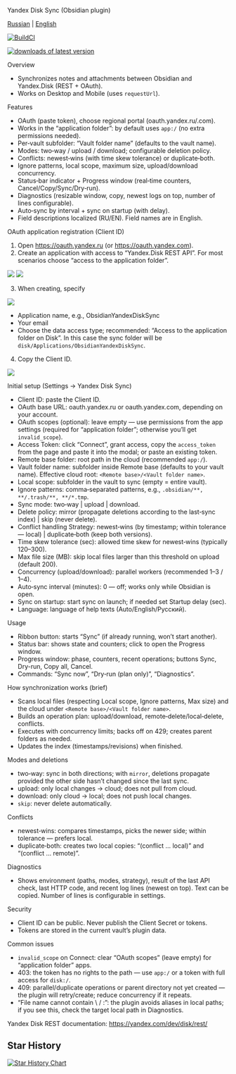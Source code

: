 Yandex Disk Sync (Obsidian plugin)

[Russian](Docs/README_ru.md) | [English](./README.md)

[![BuildCI](https://github.com/MozGangster/ObsidianYandexDiskSync/actions/workflows/release.yml/badge.svg)](https://github.com/MozGangster/ObsidianYandexDiskSync/actions/workflows/release.yml)

[![downloads of latest version](https://img.shields.io/github/downloads/MozGangster/ObsidianYandexDiskSync/latest/total?sort=semver)](https://github.com/MozGangster/ObsidianYandexDiskSync/releases)

Overview
- Synchronizes notes and attachments between Obsidian and Yandex.Disk (REST + OAuth).
- Works on Desktop and Mobile (uses `requestUrl`).

Features
- OAuth (paste token), choose regional portal (oauth.yandex.ru/.com).
- Works in the “application folder”: by default uses `app:/` (no extra permissions needed).
- Per‑vault subfolder: “Vault folder name” (defaults to the vault name).
- Modes: two‑way / upload / download; configurable deletion policy.
- Conflicts: newest‑wins (with time skew tolerance) or duplicate‑both.
- Ignore patterns, local scope, maximum size, upload/download concurrency.
- Status‑bar indicator + Progress window (real‑time counters, Cancel/Copy/Sync/Dry‑run).
- Diagnostics (resizable window, copy, newest logs on top, number of lines configurable).
- Auto‑sync by interval + sync on startup (with delay).
- Field descriptions localized (RU/EN). Field names are in English.

OAuth application registration (Client ID)
1) Open https://oauth.yandex.ru (or https://oauth.yandex.com).
2) Create an application with access to “Yandex.Disk REST API”. For most scenarios choose “access to the application folder”.

![](Docs/image_0.png)
![](Docs/image_1.png)

3) When creating, specify

![](Docs/image_2.png)

- Application name, e.g., ObsidianYandexDiskSync
- Your email
- Choose the data access type; recommended: “Access to the application folder on Disk”. In this case the sync folder will be `disk/Applications/ObsidianYandexDiskSync`.

4) Copy the Client ID.

![](Docs/image_3.png)

Initial setup (Settings → Yandex Disk Sync)
- Client ID: paste the Client ID.
- OAuth base URL: oauth.yandex.ru or oauth.yandex.com, depending on your account.
- OAuth scopes (optional): leave empty — use permissions from the app settings (required for “application folder”; otherwise you’ll get `invalid_scope`).
- Access Token: click “Connect”, grant access, copy the `access_token` from the page and paste it into the modal; or paste an existing token.
- Remote base folder: root path in the cloud (recommended `app:/`).
- Vault folder name: subfolder inside Remote base (defaults to your vault name). Effective cloud root: `<Remote base>/<Vault folder name>`.
- Local scope: subfolder in the vault to sync (empty = entire vault).
- Ignore patterns: comma‑separated patterns, e.g., `.obsidian/**, **/.trash/**, **/*.tmp`.
- Sync mode: two‑way | upload | download.
- Delete policy: mirror (propagate deletions according to the last‑sync index) | skip (never delete).
- Conflict handling Strategy: newest‑wins (by timestamp; within tolerance — local) | duplicate‑both (keep both versions).
- Time skew tolerance (sec): allowed time skew for newest‑wins (typically 120–300).
- Max file size (MB): skip local files larger than this threshold on upload (default 200).
- Concurrency (upload/download): parallel workers (recommended 1–3 / 1–4).
- Auto‑sync interval (minutes): 0 — off; works only while Obsidian is open.
- Sync on startup: start sync on launch; if needed set Startup delay (sec).
- Language: language of help texts (Auto/English/Русский).

Usage
- Ribbon button: starts “Sync” (if already running, won’t start another).
- Status bar: shows state and counters; click to open the Progress window.
- Progress window: phase, counters, recent operations; buttons Sync, Dry-run, Copy all, Cancel.
- Commands: “Sync now”, “Dry‑run (plan only)”, “Diagnostics”.

How synchronization works (brief)
- Scans local files (respecting Local scope, Ignore patterns, Max size) and the cloud under `<Remote base>/<Vault folder name>`.
- Builds an operation plan: upload/download, remote‑delete/local‑delete, conflicts.
- Executes with concurrency limits; backs off on 429; creates parent folders as needed.
- Updates the index (timestamps/revisions) when finished.

Modes and deletions
- two‑way: sync in both directions; with `mirror`, deletions propagate provided the other side hasn’t changed since the last sync.
- upload: only local changes → cloud; does not pull from cloud.
- download: only cloud → local; does not push local changes.
- `skip`: never delete automatically.

Conflicts
- newest‑wins: compares timestamps, picks the newer side; within tolerance — prefers local.
- duplicate‑both: creates two local copies: “(conflict … local)” and “(conflict … remote)”.

Diagnostics
- Shows environment (paths, modes, strategy), result of the last API check, last HTTP code, and recent log lines (newest on top). Text can be copied. Number of lines is configurable in settings.

Security
- Client ID can be public. Never publish the Client Secret or tokens.
- Tokens are stored in the current vault’s plugin data.

Common issues
- `invalid_scope` on Connect: clear “OAuth scopes” (leave empty) for “application folder” apps.
- 403: the token has no rights to the path — use `app:/` or a token with full access for `disk:/`.
- 409: parallel/duplicate operations or parent directory not yet created — the plugin will retry/create; reduce concurrency if it repeats.
- “File name cannot contain \\ / :”: the plugin avoids aliases in local paths; if you see this, check the target local path in Diagnostics.

Yandex Disk REST documentation: https://yandex.com/dev/disk/rest/

## Star History 

[![Star History Chart](https://api.star-history.com/svg?repos=MozGangster/ObsidianYandexDiskSync&type=Date)](https://star-history.com/#MozGangster/ObsidianYandexDiskSync&Date)
